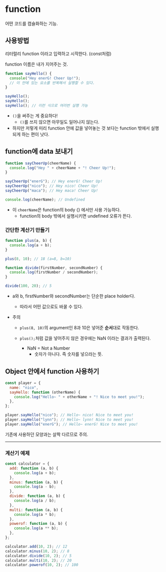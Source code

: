 # function

어떤 코드를 캡슐화하는 기능.

## 사용방법

리터럴리 function 이라고 입력하고 시작한다. (const처럼)

function 이름은 내가 지어주는 것.

```jsx
function sayHello() {
  console("Hey enerG! Cheer Up!");
  // 이 안에 있는 요소를 반복해서 실행할 수 있다.
}

sayHello();
sayHello();
sayHello(); // 이런 식으로 여러번 실행 가능
```

- `()`을 써주는 게 중요하다!
  - `()`를 쓰지 않으면 아무일도 일어나지 않는다.
- 하지만 저렇게 미리 function 안에 값을 넣어놓는 것 보다는 function 밖에서 실행되게 하는 편이 낫다.

## function에 data 보내기

```jsx
function sayCheerUp(cheerName) {
  console.log("Hey " + cheerName + "! Cheer Up!");
}

sayCheerUp("enerG"); // Hey enerG! Cheer Up!
sayCheerUp("nico"); // Hey nico! Cheer Up!
sayCheerUp("maca"); // Hey maca! Cheer Up!

console.log(cheerName); // Undefined
```

- 이 `cheerName`은 function의 body {} 에서만 사용 가능하다.
  - function의 body 밖에서 실행시키면 undefined 오류가 뜬다.

### 간단한 계산기 만들기

```jsx
function plus(a, b) {
  console.log(a + b);
}

plus(8, 10); // 18 (a=8, b=10)

function divide(firstNumber, secondNumber) {
  console.log(firstNumber / secondNumber);
}

divide(100, 20); // 5
```

- a와 b, firstNumber와 secondNumber는 단순한 place holder다.

  - 따라서 어떤 값으로도 바꿀 수 있다.

- 주의

  - `plus(8, 10)`의 argument인 8과 10은 넣어준 **순서**대로 작동한다.

  - `plus();`처럼 값을 넣어주지 않은 경우에는 NaN 이라는 결과가 출력된다.
    - NaN = Not a Number
      - 숫자가 아니다. 즉 숫자를 넣으라는 뜻.

## Object 안에서 function 사용하기

```jsx
const player = {
  name: "nico",
  sayHello: function (otherName) {
    console.log("Hello~ " + otherName + "! Nice to meet you!");
  },
};

player.sayHello("nico"); // Hello~ nico! Nice to meet you!
player.sayHello("lynn"); // Hello~ lynn! Nice to meet you!
player.sayHello("enerG"); // Hello~ enerG! Nice to meet you!
```

기존에 사용하던 모양과는 살짝 다르므로 주의.

---

### 계산기 예제

```jsx
const calculator = {
  add: function (a, b) {
    console.log(a + b);
  },
  minus: function (a, b) {
    console.log(a - b);
  },
  divide: function (a, b) {
    console.log(a / b);
  },
  multi: function (a, b) {
    console.log(a * b);
  },
  powerof: function (a, b) {
    console.log(a ** b);
  },
};

calculator.add(10, 2); // 12
calculator.minus(10, 2); // 8
calculator.divide(10, 2); // 5
calculator.multi(10, 2); // 20
calculator.powerof(10, 2); // 100
```
